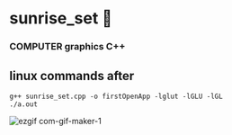 # sunrise_set 🌅
### COMPUTER graphics C++
## linux commands after 
`g++ sunrise_set.cpp -o firstOpenApp -lglut -lGLU -lGL`<br>
`./a.out`


![ezgif com-gif-maker-1](https://user-images.githubusercontent.com/80798531/139532062-3b0eb540-ab1d-4127-a4fe-2ff6041d52dd.gif)
